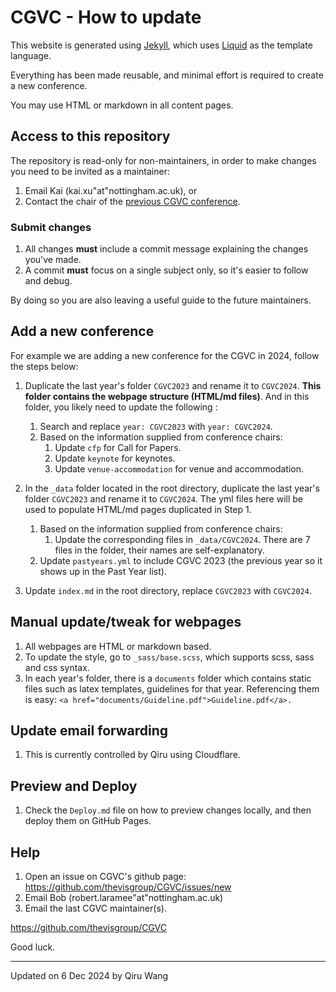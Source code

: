 # CGVC - How to update

This website is generated using [Jekyll](https://jekyllrb.com/), which uses [Liquid](https://shopify.github.io/liquid) as the template language.

Everything has been made reusable, and minimal effort is required to create a new conference.

You may use HTML or markdown in all content pages.

## Access to this repository

The repository is read-only for non-maintainers, in order to make changes you need to be invited as a maintainer:

1. Email Kai (kai.xu"at"nottingham.ac.uk), or
2. Contact the chair of the [previous CGVC conference](https://cgvc.org.uk/).

### Submit changes

1. All changes **must** include a commit message explaining the changes you've made.
1. A commit **must** focus on a single subject only, so it's easier to follow and debug.

By doing so you are also leaving a useful guide to the future maintainers.

## Add a new conference

For example we are adding a new conference for the CGVC in 2024, follow the steps below:

1. Duplicate the last year's folder `CGVC2023` and rename it to `CGVC2024`. **This folder contains the webpage structure (HTML/md files)**. And in this folder, you likely need to update the following :
   1. Search and replace `year: CGVC2023` with `year: CGVC2024`.
   1. Based on the information supplied from conference chairs:
      1. Update `cfp` for Call for Papers.
      1. Update `keynote` for keynotes.
      1. Update `venue-accommodation` for venue and accommodation.
1. In the `_data` folder located in the root directory, duplicate the last year's folder `CGVC2023` and rename it to `CGVC2024`. The yml files here will be used to populate HTML/md pages duplicated in Step 1.

   1. Based on the information supplied from conference chairs:
      1. Update the corresponding files in `_data/CGVC2024`. There are 7 files in the folder, their names are self-explanatory.
   1. Update `pastyears.yml` to include CGVC 2023 (the previous year so it shows up in the Past Year list).

1. Update `index.md` in the root directory, replace `CGVC2023` with `CGVC2024`.

## Manual update/tweak for webpages

1. All webpages are HTML or markdown based.
1. To update the style, go to `_sass/base.scss`, which supports scss, sass and css syntax.
1. In each year's folder, there is a `documents` folder which contains static files such as latex templates, guidelines for that year. Referencing them is easy: `<a href="documents/Guideline.pdf">Guideline.pdf</a>.`

## Update email forwarding

1. This is currently controlled by Qiru using Cloudflare.

## Preview and Deploy

1. Check the `Deploy.md` file on how to preview changes locally, and then deploy them on GitHub Pages.

## Help

1. Open an issue on CGVC's github page: <https://github.com/thevisgroup/CGVC/issues/new>
1. Email Bob (robert.laramee"at"nottingham.ac.uk)
1. Email the last CGVC maintainer(s).

<https://github.com/thevisgroup/CGVC>

Good luck.

---

Updated on 6 Dec 2024 by Qiru Wang
